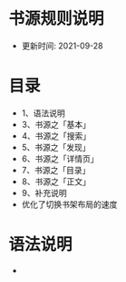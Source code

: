 # 书源规则说明
* 更新时间: 2021-09-28

# 目录
* 1、语法说明
* 3、书源之「基本」
* 4、书源之「搜索」
* 5、书源之「发现」
* 6、书源之「详情页」
* 7、书源之「目录」
* 8、书源之「正文」
* 9、补充说明
* 优化了切换书架布局的速度

# 语法说明
* 
